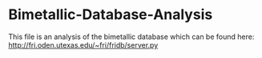 # Bimetallic-Database-Analysis

This file is an analysis of the bimetallic database which can be found here: http://fri.oden.utexas.edu/~fri/fridb/server.py

